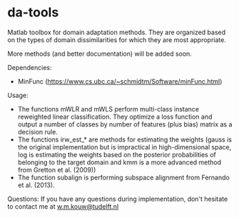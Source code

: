 # da-tools
Matlab toolbox for domain adaptation methods. They are organized based on the types of domain dissimilarities for which they are most appropriate.

More methods (and better documentation) will be added soon.

Dependencies:
- MinFunc (https://www.cs.ubc.ca/~schmidtm/Software/minFunc.html)

Usage:
- The functions mWLR and mWLS perform multi-class instance reweighted linear classification. They optimize a loss function and output a number of classes by number of features (plus bias) matrix as a decision rule.
- The functions irw_est_* are methods for estimating the weights (gauss is the original implementation but is impractical in high-dimensional space, log is estimating the weights based on the posterior probabilities of belonging to the target domain and kmm is a more advanced method from Gretton et al. (2009)) 
- The function subalign is performing subspace alignment from Fernando et al. (2013).

Questions:
If you have any questions during implementation, don't hesitate to contact me at w.m.kouw@tudelft.nl
